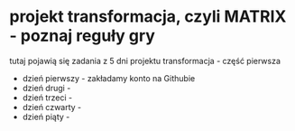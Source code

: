 # projekt transformacja, czyli MATRIX - poznaj reguły gry

tutaj pojawią się zadania z 5 dni projektu transformacja - część pierwsza
- dzień pierwszy - zakładamy konto na Githubie
- dzień drugi - 
- dzień trzeci - 
- dzień czwarty - 
- dzień piąty - 
